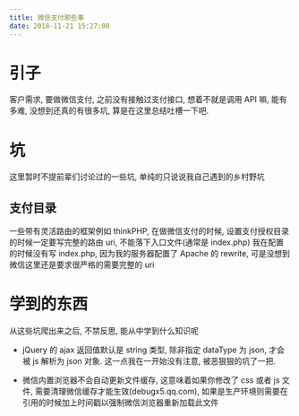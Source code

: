 ```yaml
---
title: 微信支付那些事
date: 2018-11-21 15:27:00
---
```



# 引子 #

客户需求, 要做微信支付, 之前没有接触过支付接口, 想着不就是调用 API 嘛, 能有多难, 没想到还真的有很多坑, 算是在这里总结吐槽一下吧.

# 坑 #

这里暂时不提前辈们讨论过的一些坑, 单纯的只说说我自己遇到的乡村野坑

## 支付目录 ##

一些带有灵活路由的框架例如 thinkPHP, 在做微信支付的时候, 设置支付授权目录的时候一定要写完整的路由 uri, 不能落下入口文件(通常是 index.php)
我在配置的时候没有写 index.php, 因为我的服务器配置了 Apache 的 rewrite, 可是没想到微信这里还是要求很严格的需要完整的 uri

# 学到的东西 #

从这些坑爬出来之后, 不禁反思, 能从中学到什么知识呢

 - jQuery 的 ajax 返回值默认是 string 类型, 除非指定 dataType 为 json, 才会被 js 解析为 json 对象. 这一点我在一开始没有注意, 被恶狠狠的坑了一把.

 - 微信内置浏览器不会自动更新文件缓存, 这意味着如果你修改了 css 或者 js 文件, 需要清理微信缓存才能生效(debugx5.qq.com), 如果是生产环境则需要在引用的时候加上时间戳以强制微信浏览器重新加载此文件
